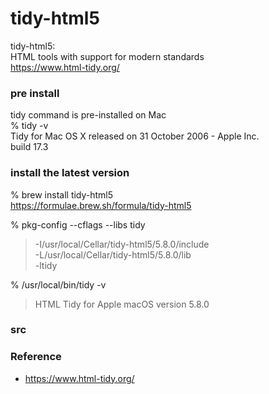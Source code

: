 tidy-html5
===============


tidy-html5: <br/>
HTML tools with support for modern standards <br/>
https://www.html-tidy.org/ <br/>


### pre install
tidy command is pre-installed on Mac <br/>
% tidy -v <br/>
Tidy for Mac OS X released on 31 October 2006 - Apple Inc. <br/>
build 17.3 <br/>

### install the latest version
% brew install tidy-html5 <br/>
https://formulae.brew.sh/formula/tidy-html5 <br/>

% pkg-config --cflags --libs tidy <br/>
> -I/usr/local/Cellar/tidy-html5/5.8.0/include <br/> 
> -L/usr/local/Cellar/tidy-html5/5.8.0/lib <br/> 
> -ltidy <br/>

% /usr/local/bin/tidy -v <br/>
> HTML Tidy for Apple macOS version 5.8.0 <br/>


### src


### Reference <br/>
- https://www.html-tidy.org/

